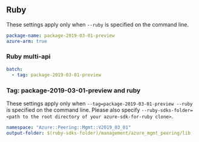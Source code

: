 ## Ruby

These settings apply only when `--ruby` is specified on the command line.

``` yaml
package-name: package-2019-03-01-preview
azure-arm: true
```

### Ruby multi-api

``` yaml $(ruby) && $(multiapi)
batch:
  - tag: package-2019-03-01-preview
```

### Tag: package-2019-03-01-preview and ruby

These settings apply only when `--tag=package-2019-03-01-preview --ruby` is specified on the command line.
Please also specify `--ruby-sdks-folder=<path to the root directory of your azure-sdk-for-ruby clone>`.

``` yaml $(tag) == 'package-2019-03-01-preview' && $(ruby)
namespace: "Azure::Peering::Mgmt::V2019_03_01"
output-folder: $(ruby-sdks-folder)/management/azure_mgmt_peering/lib
```
